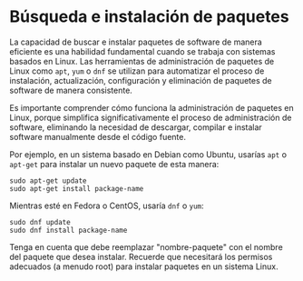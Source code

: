 # Búsqueda e instalación de paquetes

La capacidad de buscar e instalar paquetes de software de manera eficiente es una habilidad fundamental cuando se trabaja con sistemas basados en Linux. Las herramientas de administración de paquetes de Linux como `apt`, `yum` o `dnf` se utilizan para automatizar el proceso de instalación, actualización, configuración y eliminación de paquetes de software de manera consistente.

Es importante comprender cómo funciona la administración de paquetes en Linux, porque simplifica significativamente el proceso de administración de software, eliminando la necesidad de descargar, compilar e instalar software manualmente desde el código fuente.

Por ejemplo, en un sistema basado en Debian como Ubuntu, usarías `apt` o `apt-get` para instalar un nuevo paquete de esta manera:

```
sudo apt-get update
sudo apt-get install package-name
```

Mientras esté en Fedora o CentOS, usaría `dnf` o `yum`:

```
sudo dnf update
sudo dnf install package-name
```

Tenga en cuenta que debe reemplazar "nombre-paquete" con el nombre del paquete que desea instalar. Recuerde que necesitará los permisos adecuados (a menudo root) para instalar paquetes en un sistema Linux.